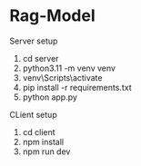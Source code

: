 # Rag-Model

Server setup

1. cd server
2. python3.11 -m venv venv
3. venv\Scripts\activate
4. pip install -r requirements.txt
5. python app.py

CLient setup

1. cd client
2. npm install
3. npm run dev
